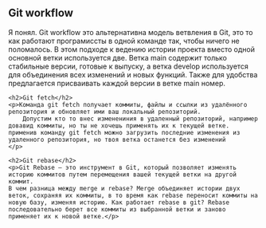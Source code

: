 <h2>Git workflow</h2>
<p>Я понял. Git workflow это альтернативна модель ветвления в Git, это  то как работают програмиссты в одной команде так, чтобы ничего не поломалось. В этом подходе к ведению истории проекта вместо одной основной ветки используется две. 
        Ветка main содержит только стабильные версии, готовые к выпуску, а ветка develop используется для объединения всех изменений и новых функций. Также для удобства предлагается присваивать каждой версии в ветке main номер.
    </p>


    <h2>Git fetch</h2>
    <p>Команда git fetch получает коммиты, файлы и ссылки из удалённого репозитория и обновляет ими ваш локальный репозиторий.
        Допустим кто то внес изменениния в удаленный репозиторий, например довавид коммиты, но ты не хочешь применять их к текущей ветке. применив команду git fetch можно загрузить последние изменения из удаленного репозитория, но твоя ветка останется без изменений
    </p>

    <h2>Git rebase</h2>
    <p>Git Rebase — это инструмент в Git, который позволяет изменять историю коммитов путем перемещения вашей текущей ветки на другой коммит. 
    В чем разница между merge и rebase? Merge объединяет истории двух веток, сохраняя их коммиты, в то время как rebase переносит коммиты на новую базу, изменяя историю. Как работает rebase в git? Rebase последовательно берет все коммиты из выбранной ветки и заново применяет их к новой ветке.</p>

